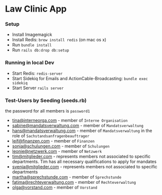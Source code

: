 # Law Clinic App

### Setup
 * Install Imagemagick
 * Install Redis: `brew install redis` (on mac os x)
 * Run `bundle install`
 * Run `rails db:drop db:setup` 

### Running in local Dev
 * Start Redis: `redis-server`
 * Start Sidekiq for Emails and ActionCable-Broadcasting: `bundle exec sidekiq`
 * Start Server `rails server`


### Test-Users by Seeding (seeds.rb)

the password for all members is `password1`
  
* tina@interneorga.com - member of `Interne Organisation` 
* sabine@mandatsverwaltung.com - member of `Mandatsverwaltung` 
* hans@mandatsverwaltung.com - member of `Mandatsverwaltung` in the role of `Sachstandsanfragenbeauftrager`
* leif@finanzen.com - member of `Finanzen`
* sonja@schulungen.com - member of `Schulungen`
* leonie@netzwerk.com - member of `Netzwerk`
* tim@mitglieder.com - represents members not associated to specific departments. Tim has all necessary qualifications to apply for mandates
* svenja@mitglieder.com - represents members not associated to specific departments
* martha@sprechstunde.com - member of `Sprechstunde`
* fatima@rechteverwaltung.com - member of `Rechteverwaltung`
* olga@vorstand.com - member of `Vorstand`